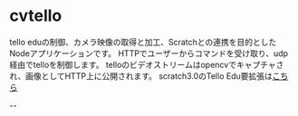 # cvtello
tello eduの制御、カメラ映像の取得と加工、Scratchとの連携を目的としたNodeアプリケーションです。
HTTPでユーザーからコマンドを受け取り、udp経由でtelloを制御します。
telloのビデオストリームはopencvでキャプチャされ、画像としてHTTP上に公開されます。
scratch3.0のTello Edu要拡張は[こちら](https://meowhal.github.io/scratch-gui/)

--